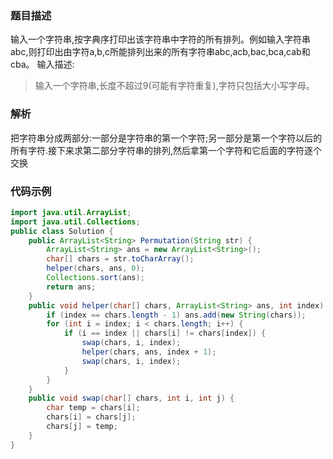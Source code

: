 ### 题目描述

输入一个字符串,按字典序打印出该字符串中字符的所有排列。例如输入字符串abc,则打印出由字符a,b,c所能排列出来的所有字符串abc,acb,bac,bca,cab和cba。
输入描述:
> 输入一个字符串,长度不超过9(可能有字符重复),字符只包括大小写字母。

### 解析

把字符串分成两部分:一部分是字符串的第一个字符;另一部分是第一个字符以后的所有字符.接下来求第二部分字符串的排列,然后拿第一个字符和它后面的字符逐个交换

### 代码示例

```java
import java.util.ArrayList;
import java.util.Collections;
public class Solution {
    public ArrayList<String> Permutation(String str) {
        ArrayList<String> ans = new ArrayList<String>();
		char[] chars = str.toCharArray();
		helper(chars, ans, 0);
        Collections.sort(ans);
		return ans;
    }
    public void helper(char[] chars, ArrayList<String> ans, int index) {
		if (index == chars.length - 1) ans.add(new String(chars));
		for (int i = index; i < chars.length; i++) {
			if (i == index || chars[i] != chars[index]) {
				swap(chars, i, index);
				helper(chars, ans, index + 1);
				swap(chars, i, index);
			}
		}
	}
    public void swap(char[] chars, int i, int j) {
		char temp = chars[i];
		chars[i] = chars[j];
		chars[j] = temp;
	}
}
```